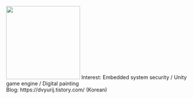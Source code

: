 <img src="https://user-images.githubusercontent.com/25261713/149206442-ebdcaa9b-db57-4e18-b359-4fc2c8e64c83.png" width="200" height="200"/>
Interest: Embedded system security / Unity game engine / Digital painting <br>
Blog: https://dvyurij.tistory.com/ (Korean)

<!---
dvyurij/dvyurij is a ✨ special ✨ repository because its `README.md` (this file) appears on your GitHub profile.
You can click the Preview link to take a look at your changes.
--->
